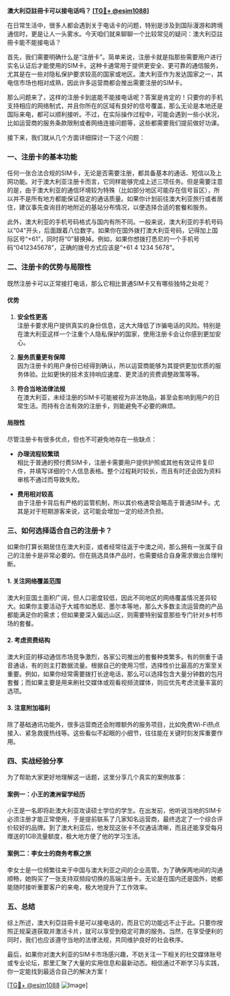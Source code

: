 **澳大利亞註冊卡可以接电话吗？ [[TG💪+ @esim1088](https://t.me/s/esim1088)]**

在日常生活中，很多人都会遇到关于电话卡的问题，特别是涉及到国际漫游和跨境通信时，更是让人一头雾水。今天咱们就来聊聊一个比较常见的疑问：澳大利亞註冊卡能不能接电话？

首先，我们需要明确什么是“注册卡”。简单来说，注册卡就是指那些需要用户进行实名认证后才能使用的SIM卡。这种卡通常用于提供更安全、更可靠的通信服务，尤其是在一些对隐私保护要求较高的国家或地区。澳大利亚作为发达国家之一，其电信市场也相对成熟，因此许多运营商都会推出需要注册的SIM卡。

那么问题来了，这样的注册卡到底能不能接电话呢？答案是肯定的！只要你的手机支持相应的网络制式，并且你所在的区域有良好的信号覆盖，那么无论是本地还是国际来电，都可以顺利接听。不过，在实际操作过程中，可能会遇到一些小状况，比如运营商的服务条款限制或者网络连接问题等，这些都需要我们提前做好功课。

接下来，我们就从几个方面详细探讨一下这个问题：

### **一、注册卡的基本功能**
任何一张合法合规的SIM卡，无论是否需要注册，都具备基本的通话、短信以及上网功能。对于澳大利亚注册卡而言，它同样能够完成上述三项任务。但是需要注意的是，由于澳大利亚的通信环境较为特殊（比如部分地区可能存在信号盲区），所以并不是所有地方都能保证稳定的通话质量。如果你计划前往澳大利亚旅行或者居住，建议事先查询目的地附近的基站分布情况，以便选择合适的套餐和服务。

此外，澳大利亚的手机号码格式与国内有所不同。一般来说，澳大利亚的手机号码以“04”开头，后面跟着八位数字。如果你在国外拨打澳大利亚号码，记得加上国际区号“+61”，同时将“0”替换掉。例如，如果你想拨打悉尼的一个手机号码“0412345678”，正确的拨号方式应该是“+61 4 1234 5678”。

### **二、注册卡的优势与局限性**
既然注册卡可以正常接打电话，那么它相比普通SIM卡又有哪些独特之处呢？

#### **优势**
1. **安全性更高**  
   注册卡要求用户提供真实的身份信息，这大大降低了诈骗电话的风险。特别是在澳大利亚这样一个注重个人隐私保护的国家，使用注册卡会让你感到更加安心。
   
2. **服务质量更有保障**  
   因为注册卡的用户身份已经得到确认，所以运营商能够为其提供更加优质的服务体验。比如更快的技术支持响应速度、更灵活的资费调整政策等等。

3. **符合当地法律法规**  
   在澳大利亚，未经注册的SIM卡可能被视为非法物品，甚至会影响到用户的日常生活。而持有合法有效的注册卡，则能避免不必要的麻烦。

#### **局限性**
尽管注册卡有很多优点，但也不可避免地存在一些缺点：
- **办理流程较繁琐**  
  相比于普通的预付费SIM卡，注册卡需要用户提供护照或其他有效证件复印件，并填写详细的个人信息表格。整个过程耗时较长，而且有时还会因为资料审核不通过而导致失败。
  
- **费用相对较高**  
  由于注册卡背后有严格的监管机制，所以其价格通常会略高于普通SIM卡。尤其是对于短期游客来说，这可能会增加一定的经济负担。

### **三、如何选择适合自己的注册卡？**
如果你打算长期居住在澳大利亚，或者经常往返于中澳之间，那么拥有一张属于自己的注册卡是非常必要的。但在挑选具体产品时，也需要结合自身需求做出合理判断。

#### **1. 关注网络覆盖范围**
澳大利亚国土面积广阔，但人口密度较低，因此不同地区的网络覆盖情况差异较大。如果你主要活动于大城市如悉尼、墨尔本等地，那么大多数主流运营商的产品都能满足你的需求；但如果要深入偏远山区，则需要特别留意那些专门针对乡村市场的套餐。

#### **2. 考虑资费结构**
澳大利亚的移动通信市场竞争激烈，各家公司推出的套餐种类繁多。有的侧重于语音通话，有的则主打数据流量。根据自己的使用习惯，选择性价比最高的方案至关重要。例如，如果你经常需要拨打长途电话，那么可以选择包含大量分钟数的包月套餐；而如果主要是用来刷社交媒体或观看视频流媒体，则应优先考虑流量丰富的选项。

#### **3. 注意附加福利**
除了基础通讯功能外，很多运营商还会附赠额外的服务项目，比如免费Wi-Fi热点接入、紧急救援热线等。这些看似不起眼的小细节，往往能在关键时刻发挥重要作用。

### **四、实战经验分享**
为了帮助大家更好地理解这一话题，这里分享几个真实的案例故事：

#### **案例一：小王的澳洲留学经历**
小王是一名即将赴澳大利亚攻读硕士学位的学生。在出发前，他听说当地的SIM卡必须注册才能正常使用，于是提前联系了几家知名运营商，最终选定了一个综合评价较好的品牌。到了澳大利亚后，他发现这张卡不仅通话清晰，而且还能享受每月赠送的1GB流量额度，极大地方便了他的学习生活。

#### **案例二：李女士的商务考察之旅**
李女士是一位频繁往来于中国与澳大利亚之间的企业高管。为了确保两地间的沟通顺畅，她购买了一张支持双频段切换的高端注册卡。无论是在国内还是国外，她都能随时接听重要客户的来电，极大地提升了工作效率。

### **五、总结**
综上所述，澳大利亞註冊卡是可以接电话的，而且它的功能远不止于此。只要你按照正规渠道获取并激活卡片，就可以享受到稳定可靠的服务。当然，在享受便利的同时，我们也应该遵守当地的法律法规，共同维护良好的社会秩序。

最后，如果你对澳大利亚的SIM卡市场感兴趣，不妨关注一下相关的社交媒体账号或专业论坛，那里汇聚了大量的实用信息和最新动态。相信通过不断学习与实践，你一定能找到最适合自己的解决方案！

[[TG💪+ @esim1088](https://t.me/s/esim1088) ![Image](https://i.postimg.cc/4NQfJmqS/Snipaste-2025-05-13-00-14-12.png)]